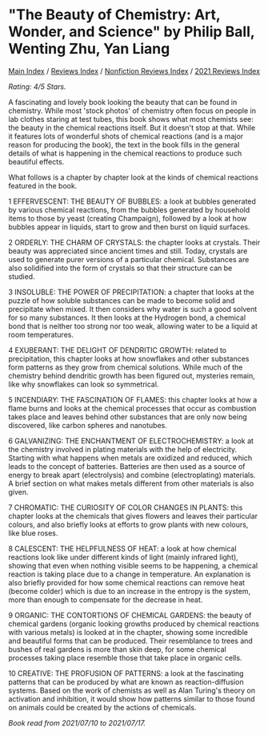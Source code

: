 # "The Beauty of Chemistry: Art, Wonder, and Science" by Philip Ball, Wenting Zhu, Yan Liang

[Main Index](../../../README.md) / [Reviews Index](../../README.md) / [Nonfiction Reviews Index](../README.md) / [2021 Reviews Index](README.md)

*Rating: 4/5 Stars.*

A fascinating and lovely book looking the beauty that can be found in chemistry. While most 'stock photos' of chemistry often focus on people in lab clothes staring at test tubes, this book shows what most chemists see: the beauty in the chemical reactions itself. But it doesn't stop at that. While it features lots of wonderful shots of chemical reactions (and is a major reason for producing the book), the text in the book fills in the general details of what is happening in the chemical reactions to produce such beautiful effects.

What follows is a chapter by chapter look at the kinds of chemical reactions featured in the book.

1 EFFERVESCENT: THE BEAUTY OF BUBBLES: a look at bubbles generated by various chemical reactions, from the bubbles generated by household items to those by yeast (creating Champaign), followed by a look at how bubbles appear in liquids, start to grow and then burst on liquid surfaces.

2 ORDERLY: THE CHARM OF CRYSTALS: the chapter looks at crystals. Their beauty was appreciated since ancient times and still. Today, crystals are used to generate purer versions of a particular chemical. Substances are also solidified into the form of crystals so that their structure can be studied.

3 INSOLUBLE: THE POWER OF PRECIPITATION: a chapter that looks at the puzzle of how soluble substances can be made to become solid and precipitate when mixed. It then considers why water is such a good solvent for so many substances. It then looks at the Hydrogen bond, a chemical bond that is neither too strong nor too weak, allowing water to be a liquid at room temperatures.

4 EXUBERANT: THE DELIGHT OF DENDRITIC GROWTH: related to precipitation, this chapter looks at how snowflakes and other substances form patterns as they grow from chemical solutions. While much of the chemistry behind dendritic growth has been figured out, mysteries remain, like why snowflakes can look so symmetrical.

5 INCENDIARY: THE FASCINATION OF FLAMES: this chapter looks at how a flame burns and looks at the chemical processes that occur as combustion takes place and leaves behind other substances that are only now being discovered, like carbon spheres and nanotubes.

6 GALVANIZING: THE ENCHANTMENT OF ELECTROCHEMISTRY: a look at the chemistry involved in plating materials with the help of electricity. Starting with what happens when metals are oxidized and reduced, which leads to the concept of batteries. Batteries are then used as a source of energy to break apart (electrolysis) and combine (electroplating) materials. A brief section on what makes metals different from other materials is also given.

7 CHROMATIC: THE CURIOSITY OF COLOR CHANGES IN PLANTS: this chapter looks at the chemicals that gives flowers and leaves their particular colours, and also briefly looks at efforts to grow plants with new colours, like blue roses.

8 CALESCENT: THE HELPFULNESS OF HEAT: a look at how chemical reactions look like under different kinds of light (mainly infrared light), showing that even when nothing visible seems to be happening, a chemical reaction is taking place due to a change in temperature. An explanation is also briefly provided for how some chemical reactions can remove heat (become colder) which is due to an increase in the entropy is the system, more than enough to compensate for the decrease in heat.

9 ORGANIC: THE CONTORTIONS OF CHEMICAL GARDENS: the beauty of chemical gardens (organic looking growths produced by chemical reactions with various metals) is looked at in the chapter, showing some incredible and beautiful forms that can be produced. Their resemblance to trees and bushes of real gardens is more than skin deep, for some chemical processes taking place resemble those that take place in organic cells.

10 CREATIVE: THE PROFUSION OF PATTERNS: a look at the fascinating patterns that can be produced by what are known as reaction-diffusion systems. Based on the work of chemists as well as Alan Turing's theory on activation and inhibition, it would show how patterns similar to those found on animals could be created by the actions of chemicals.

*Book read from 2021/07/10 to 2021/07/17.*
